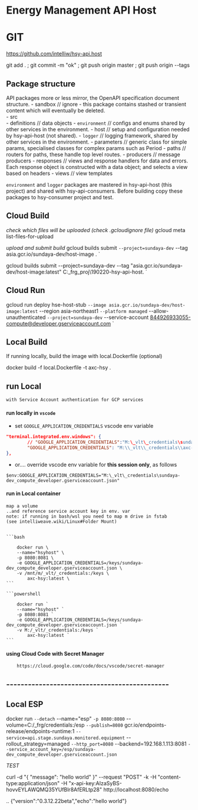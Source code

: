 # Energy Management API Host

# GIT

https://github.com/intelliw/hsy-api.host

git add . ; git commit -m "ok" ; git push origin master ; git push origin --tags



## Package structure 

API packages more or less mirror, the OpenAPI specification document structure.
    - sandbox               // ignore - this package contains stashed or transient content which will eventually be deleted.   
    - src                 
        -  definitions       // data objects
        - `environment`       // configs and enums shared by other services in the environment. 
        -  host              // setup and configuration needed by hsy-api-host (not shared). 
        - `logger`            // logging framework, shared by other services in the environment. 
        -  parameters        // generic class for simple params, specialised classes for complex params such as Period
        -  paths             // routers for paths, these handle top level routes. 
        -  producers         // message producers
        -  responses         // views and response handlers for data and errors.
                                Each response object is constructed with a data object; and selects a view based on headers
        -  views             // view templates

`environment` and `logger` packages are mastered in hsy-api-host (this project) and shared with hsy-api-consumers.
Before building copy these packages to hsy-consumer project and test.


## Cloud Build 

_check which files will be uploaded (check .gcloudignore file)_
    gcloud meta list-files-for-upload

_upload and submit build_
gcloud builds submit `
    --project=sundaya-dev `
    --tag asia.gcr.io/sundaya-dev/host-image . `

gcloud builds submit --project=sundaya-dev --tag "asia.gcr.io/sundaya-dev/host-image:latest" C:\_frg\_proj\190220-hsy-api-host\. `


## Cloud Run  

gcloud run deploy hse-host-stub `
    --image asia.gcr.io/sundaya-dev/host-image:latest `
    --region asia-northeast1 `
    --platform managed `
    --allow-unauthenticated `
    --project=sundaya-dev `
    --service-account 844926933055-compute@developer.gserviceaccount.com `

## Local Build
If running locally, build the image with local.Dockerfile (optional)

docker build -f local.Dockerfile -t axc-hsy .


## run Local 
    with Service Account authentication for GCP services

#### run locally in `vscode`
    
- set `GOOGLE_APPLICATION_CREDENTIALS` vscode env variable 

```json
"terminal.integrated.env.windows": {
        // "GOOGLE_APPLICATION_CREDENTIALS":"M:\_vlt\_credentials\sundaya-dev_compute_developer.gserviceaccount.json",
        "GOOGLE_APPLICATION_CREDENTIALS": "M:\\_vlt\\_credentials\\axc-svceaccount_my-project-85848-0c51b85ca540.json"
},
```
- or.... override vscode env variable for **this session only**, as follows
    
`$env:GOOGLE_APPLICATION_CREDENTIALS="M:\_vlt\_credentials\sundaya-dev_compute_developer.gserviceaccount.json"`

#### run in Local container

    map a volume 
    ..and reference service account key in env. var 
    note: if running in bash/wsl you need to map m drive in fstab 
    (see intelliweave.wiki/Linux#Folder Mount)
    

    ```bash 

        docker run \
        --name="hsyhost" \
        -p 8080:8081 \
        -e GOOGLE_APPLICATION_CREDENTIALS=/keys/sundaya-dev_compute_developer.gserviceaccount.json \
        -v /mnt/m/_vlt/_credentials:/keys \
            axc-hsy:latest \
    ```

    ```powershell

        docker run `
        --name="hsyhost" `
        -p 8080:8081 `
        -e GOOGLE_APPLICATION_CREDENTIALS=/keys/sundaya-dev_compute_developer.gserviceaccount.json `
        -v M:/_vlt/_credentials:/keys `
            axc-hsy:latest `
    ```



#### using Cloud Code with Secret Manager
        https://cloud.google.com/code/docs/vscode/secret-manager
        

## ---------------------------------------------
## Local ESP

docker run `
    --detach `
    --name="esp" `
    -p 8080:8080 `
    --volume=C:/_frg/credentials:/esp `
    --publish=8080 `
    gcr.io/endpoints-release/endpoints-runtime:1 `
    --service=api.stage.sundaya.monitored.equipment `
    --rollout_strategy=managed `
    --http_port=8080 `
    --backend=192.168.1.113:8081 `
    --service_account_key=/esp/sundaya-dev_compute_developer.gserviceaccount.json `

_TEST_

curl -d "{ \"message\": \"hello world\" }" --request "POST" -k -H "content-type:application/json" -H "x-api-key:AIzaSyBS-hovvEYLAWQMQ35YUfBlr8AfERLtp28" http://localhost:8080/echo

.. {"version":"0.3.12.22beta","echo":"hello world"}